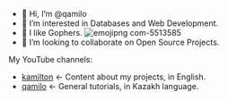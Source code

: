 - 👋 Hi, I’m @qamilo
- 👀 I’m interested in Databases and Web Development.
- 🌱 I like Gophers. ![emojipng com-5513585](https://user-images.githubusercontent.com/80307763/146196731-020e83c5-9f50-4d9e-b555-e60c7f9cde02.png)
- 💞️ I’m looking to collaborate on Open Source Projects.

My YouTube channels:
- [kamilton](https://www.youtube.com/channel/UC3q7XzQ98yYKa54xQCBe-qg) <- Content about my projects, in English.
- [qamilo](https://www.youtube.com/channel/UC3q7XzQ98yYKa54xQCBe-qg) <- General tutorials, in Kazakh language.

<!---
qamilo/qamilo is a ✨ special ✨ repository because its `README.md` (this file) appears on your GitHub profile.
You can click the Preview link to take a look at your changes.
--->
